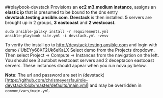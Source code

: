 ##playbook-devstack
Provisions an **ec2 m3.medium instance**, assigns an **elastic ip** that is presumed to be bound to the dns entry **devstack.testing.ansible.com**. **Devstack** is then installed. **5** servers are brought up in 2 groups, **3** **eastcoast** and **2** **westcoast**.
```
sudo ansible-galaxy install -r requirements.yml
ansible-playbook site.yml -i devstack.yml -vvvv
```
To verify the install go to http://devstack.testing.ansible.com and login with demo / UbEYy68XF2Uk6eKaLX Select demo from the Projects dropdown. Then select Project -> Compute -> Instances from the navigation on the left. You should see 3 autobot westcoast servers and 2 deceptacon eastcoast servers. These instances should appear when you run nova.py below.

**Note:** The url and password are set in (devstack)[https://github.com/chrismeyersfsu/role-devstack/blob/master/defaults/main.yml] and may be overridden in `common/vars/main.yml`.
